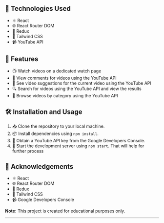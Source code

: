 # 


## 🚀 Technologies Used

- ⚛️ React
- 🌐 React Router DOM
- 🚀 Redux
- 🎨 Tailwind CSS
- 📹 YouTube API

## 🎉 Features

- 📺 Watch videos on a dedicated watch page
- 💬 View comments for videos using the YouTube API
- 🎥 See video suggestions for the current video using the YouTube API
- 🔍 Search for videos using the YouTube API and view the results
- 🎥 Browse videos by category using the YouTube API

## 🛠️ Installation and Usage

1. 📥 Clone the repository to your local machine.
2. 📦 Install dependencies using `npm install`.
3. 🔑 Obtain a YouTube API key from the Google Developers Console.
4. 🚀 Start the development server using `npm start`. That will help for further process

## 💖 Acknowledgements

- ⚛️ React
- 🌐 React Router DOM
- 🚀 Redux
- 🎨 Tailwind CSS
- 📹 Google Developers Console

**Note:** This project is created for educational purposes only.

---